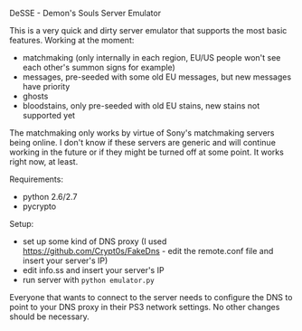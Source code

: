 DeSSE - Demon's Souls Server Emulator

This is a very quick and dirty server emulator that supports the most basic features.
Working at the moment:

 - matchmaking (only internally in each region, EU/US people won't see each other's summon signs for example)
 - messages, pre-seeded with some old EU messages, but new messages have priority
 - ghosts
 - bloodstains, only pre-seeded with old EU stains, new stains not supported yet
 
The matchmaking only works by virtue of Sony's matchmaking servers being online. I don't know
if these servers are generic and will continue working in the future or if they might
be turned off at some point. It works right now, at least.
 
Requirements:

 - python 2.6/2.7
 - pycrypto
 

Setup:

 - set up some kind of DNS proxy (I used https://github.com/Crypt0s/FakeDns - edit the remote.conf file and insert your server's IP)
 - edit info.ss and insert your server's IP
 - run server with `python emulator.py`
 
Everyone that wants to connect to the server needs to configure the DNS to point to your DNS proxy in their PS3 network settings.
No other changes should be necessary.